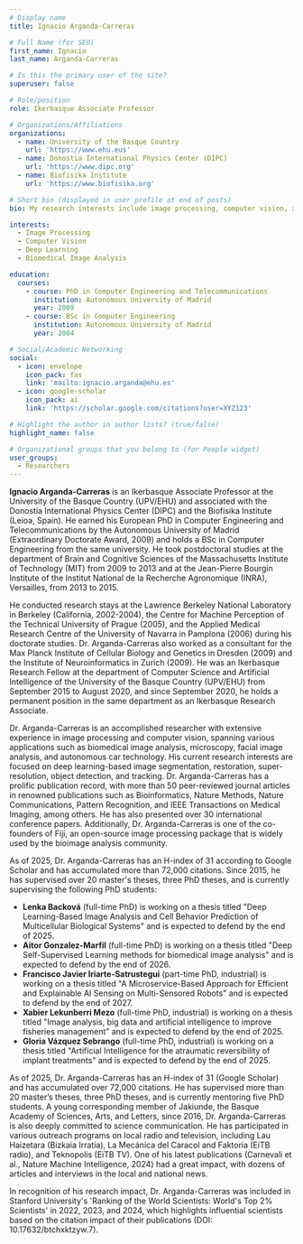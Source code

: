 ```yaml
---
# Display name
title: Ignacio Arganda-Carreras

# Full Name (for SEO)
first_name: Ignacio  
last_name: Arganda-Carreras

# Is this the primary user of the site?
superuser: false

# Role/position
role: Ikerbasque Associate Professor

# Organizations/Affiliations
organizations:
  - name: University of the Basque Country
    url: 'https://www.ehu.eus'
  - name: Donostia International Physics Center (DIPC)
    url: 'https://www.dipc.org'
  - name: Biofisika Institute
    url: 'https://www.biofisika.org'

# Short bio (displayed in user profile at end of posts)
bio: My research interests include image processing, computer vision, and deep learning for biomedical applications.

interests:
  - Image Processing
  - Computer Vision
  - Deep Learning
  - Biomedical Image Analysis

education:
  courses:
    - course: PhD in Computer Engineering and Telecommunications
      institution: Autonomous University of Madrid
      year: 2009
    - course: BSc in Computer Engineering
      institution: Autonomous University of Madrid
      year: 2004

# Social/Academic Networking
social:
  - icon: envelope
    icon_pack: fas
    link: 'mailto:ignacio.arganda@ehu.es'
  - icon: google-scholar
    icon_pack: ai
    link: 'https://scholar.google.com/citations?user=XYZ123'

# Highlight the author in author lists? (true/false)
highlight_name: false

# Organizational groups that you belong to (for People widget)
user_groups:
  - Researchers
---
```


**Ignacio Arganda-Carreras** is an Ikerbasque Associate Professor at the University of the Basque Country (UPV/EHU) and associated with the Donostia International Physics Center (DIPC) and the Biofisika Institute (Leioa, Spain). He earned his European PhD in Computer Engineering and Telecommunications by the Autonomous University of Madrid (Extraordinary Doctorate Award, 2009) and holds a BSc in Computer Engineering from the same university. He took postdoctoral studies at the department of Brain and Cognitive Sciences of the Massachusetts Institute of Technology (MIT) from 2009 to 2013 and at the Jean-Pierre Bourgin Institute of the Institut National de la Recherche Agronomique (INRA), Versailles, from 2013 to 2015.

He conducted research stays at the Lawrence Berkeley National Laboratory in Berkeley (California, 2002-2004), the Centre for Machine Perception of the Technical University of Prague (2005), and the Applied Medical Research Centre of the University of Navarra in Pamplona (2006) during his doctorate studies. Dr. Arganda-Carreras also worked as a consultant for the Max Planck Institute of Cellular Biology and Genetics in Dresden (2009) and the Institute of Neuroinformatics in Zurich (2009). He was an Ikerbasque Research Fellow at the department of Computer Science and Artificial Intelligence of the University of the Basque Country (UPV/EHU) from September 2015 to August 2020, and since September 2020, he holds a permanent position in the same department as an Ikerbasque Research Associate.

Dr. Arganda-Carreras is an accomplished researcher with extensive experience in image processing and computer vision, spanning various applications such as biomedical image analysis, microscopy, facial image analysis, and autonomous car technology. His current research interests are focused on deep learning-based image segmentation, restoration, super-resolution, object detection, and tracking. Dr. Arganda-Carreras has a prolific publication record, with more than 50 peer-reviewed journal articles in renowned publications such as Bioinformatics, Nature Methods, Nature Communications, Pattern Recognition, and IEEE Transactions on Medical Imaging, among others. He has also presented over 30 international conference papers. Additionally, Dr. Arganda-Carreras is one of the co-founders of Fiji, an open-source image processing package that is widely used by the bioimage analysis community.

As of 2025, Dr. Arganda-Carreras has an H-index of 31 according to Google Scholar and has accumulated more than 72,000 citations. Since 2015, he has supervised over 20 master's theses, three PhD theses, and is currently supervising the following PhD students:

* **Lenka Backová** (full-time PhD) is working on a thesis titled "Deep Learning-Based Image Analysis and Cell Behavior Prediction of Multicellular Biological Systems" and is expected to defend by the end of 2025.
* **Aitor Gonzalez-Marfil** (full-time PhD) is working on a thesis titled "Deep Self-Supervised Learning methods for biomedical image analysis" and is expected to defend by the end of 2026.
* **Francisco Javier Iriarte-Satrustegui** (part-time PhD, industrial) is working on a thesis titled "A Microservice-Based Approach for Efficient and Explainable AI Sensing on Multi-Sensored Robots" and is expected to defend by the end of 2027.
* **Xabier Lekunberri Mezo** (full-time PhD, industrial) is working on a thesis titled "Image analysis, big data and artificial intelligence to improve fisheries management" and is expected to defend by the end of 2025.
* **Gloria Vázquez Sebrango** (full-time PhD, industrial) is working on a thesis titled "Artificial Intelligence for the atraumatic reversibility of implant treatments" and is expected to defend by the end of 2025.

As of 2025, Dr. Arganda-Carreras has an H-index of 31 (Google Scholar) and has accumulated over 72,000 citations. He has supervised more than 20 master’s theses, three PhD theses, and is currently mentoring five PhD students. A young corresponding member of Jakiunde, the Basque Academy of Sciences, Arts, and Letters, since 2016, Dr. Arganda-Carreras is also deeply committed to science communication. He has participated in various outreach programs on local radio and television, including Lau Haizetara (Bizkaia Irratia), La Mecánica del Caracol and Faktoria (EiTB radio), and Teknopolis (EiTB TV). One of his latest publications (Carnevali et al., Nature Machine Intelligence, 2024) had a great impact, with dozens of articles and interviews in the local and national news.

In recognition of his research impact, Dr. Arganda-Carreras was included in Stanford University's 'Ranking of the World Scientists: World's Top 2% Scientists' in 2022, 2023, and 2024, which highlights influential scientists based on the citation impact of their publications (DOI: 10.17632/btchxktzyw.7).
